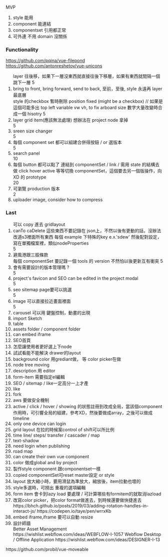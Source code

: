 MVP

1. style 能用
2. component 能連結
3. componentset 引用都正常
4. 可外連 不用 domain 沒關係

### Functionality

https://github.com/pqina/vue-filepond
https://github.com/antonreshetov/vue-unicons

<ol>
layer 往後移，如果下一層沒東西就直接往後下移層，如果有東西就間隔一個跳下一層
5<li>bring to front, bring forward, send to back, 至前，至後, style 永遠再 layer 最底層</li>
style 的checkbox 暫時刪除
position fixed (might be a checkbox) // 如果是這個可能多出 top left
variable vw vh, to fix arboard size
數字大量改變時合成一個 hisotry
5<li>layer grid item(應該無法處理) 想辦法在 project node 拿掉</li>
5<li>sreen size changer</li>
5<li>每個 component set 都可以組建合併得按鈕 / or 選版本</li>
5<li>search panel</li>
10<li>每個 button 都可以點了 連結到 componentSet / link / 需用 state 的結構去做 click hover active 等等切換 componentSet，這個要去另一個版操作，向 XD 的 prototype</li>
20<li>可瀏覽 production 版本</li>
2<li>uploader image, consider how to compress</li>
</ol>

### Last

<ol>
可以 copy 進去 gridlayout
<li>canTo caDelete 這些東西不要記錄在 json上，不然以後有更動的話，沒辦法改道s3裡面所有東西 每個 example 下特殊的key e.x.'sdew' 然後配對設定，寫在單獨檔案裡，類似nodeProperties</li>
5<li>避風港跟三振條款</li>
每個 componentSet 要記錄一個 tools 的 version 不然怕以後更新互有衝突
5<li>會有需要設計的版本管理嗎 ?</li>
5<li>project's favicon and SEO can be edited in the project modal</li>
5<li>seo sitemap page要可以挑選</li>
5<li>image 可以直接拉近畫面裡面</li>
5<li>carousel 可以用 鍵盤控制，動畫的出現</li>
<li>import Sketch</li>
<li>table</li>
<li>assets folder / component folder</li>
<li>can embed iframe</li>
<li>SEO首頁</li>
<li>怎麼讓使用者更好選上下node</li>
<li>試試看能不能解決 drawer的layout</li>
<li>background color 用grediant做， 等 color picker在做</li>
<li>node tree moving</li>
<li>description 用 editor</li>
<li>form-item 需要指定el編輯</li>
<li>SEO / sitemap / like一定高分一上才產</li>
<li>like</li>
<li>fork</li>
<li>aws 要做安全機制</li>
<li>active / click / hover / showing 的狀態註冊到改成全局，當該個component作用時，可引響全局的組建，參考XD，然後要做成array，之後可以做成timeline</li>
<li>only one device can login</li>
<li>grid layout 在拉的時候案control of shift可以所比例</li>
<li>time line/ steps/ transfer / cascader / map </li>
<li>text-shadow</li>
<li>need login when publishing </li>
<li>road map</li>
<li>can create their own vue component</li>
<li>color 做成global and by project</li>
<li>製作style component 跟componentset一樣</li>
<li>copied componentSet可reset master設定 or style</li>
<li>layout 放大縮小時，要用滑鼠為準放大，縮放後，item拉動也壞的</li>
<li>style多選時，可撈出 重複的選項編輯</li>
<li>form item 會卡到lazy load 要處理 / 可計算哪些有formitem的就取消lazload</li>
<li>改寫color picker，把color format做進去，到時候還要做快捷進去</li>
https://bhch.github.io/posts/2019/03/adding-rotation-handles-in-interact-js/
https://codepen.io/taye/pen/wrrxKb
<li>embed iframe,iframe 要可以自動 resize</li>
<li>設計師牆</li>
Better Asset Management https://wishlist.webflow.com/ideas/WEBFLOW-I-1057
Webflow Desktop / Offline Application https://wishlist.webflow.com/ideas/DESIGNER-I-13
</ol>
https://github.com/probil/vue-moveable
